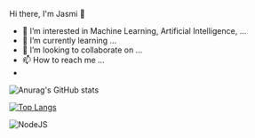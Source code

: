 
Hi there, I'm Jasmi 👋 
- 👀 I’m interested in Machine Learning, Artificial Intelligence, ...
- 🌱 I’m currently learning ...
- 💞️ I’m looking to collaborate on ...
- 📫 How to reach me ...
- 
![Anurag's GitHub stats](https://github-readme-stats.vercel.app/api?username=jasmigunasekara&show_icons=true&theme=marko)

[![Top Langs](https://github-readme-stats.vercel.app/api/top-langs/?username=jasmigunasekara&layout=compact)](https://github.com/jasmigunasekara/github-readme-stats)

![NodeJS](https://img.shields.io/badge/node.js-6DA55F?style=for-the-badge&logo=node.js&logoColor=white)
<!---
jasmigunasekara/jasmigunasekara is a ✨ special ✨ repository because its `README.md` (this file) appears on your GitHub profile.
You can click the Preview link to take a look at your changes.
--->
